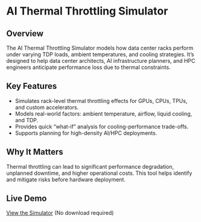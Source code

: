 # AI Thermal Throttling Simulator
## Overview
The AI Thermal Throttling Simulator models how data center racks perform under varying TDP loads, ambient temperatures, and cooling strategies. It’s designed to help data center architects, AI infrastructure planners, and HPC engineers anticipate performance loss due to thermal constraints.

## Key Features
* Simulates rack-level thermal throttling effects for GPUs, CPUs, TPUs, and custom accelerators.
* Models real-world factors: ambient temperature, airflow, liquid cooling, and TDP.
* Provides quick “what-if” analysis for cooling-performance trade-offs.
* Supports planning for high-density AI/HPC deployments.

## Why It Matters
Thermal throttling can lead to significant performance degradation, unplanned downtime, and higher operational costs. This tool helps identify and mitigate risks before hardware deployment.

## Live Demo
[View the Simulator](https://github.com/Dhruvid98/Thermal_Simulator/blob/main/index.html) (No download required)
